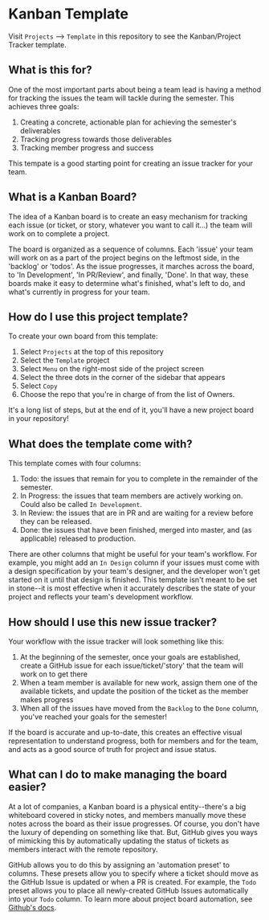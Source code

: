 # Kanban Template

Visit `Projects` --> `Template` in this repository to see the Kanban/Project Tracker template.

## What is this for?

One of the most important parts about being a team lead is having a method for tracking the issues the team will tackle during the semester. This achieves three goals:
1. Creating a concrete, actionable plan for achieving the semester's deliverables
2. Tracking progress towards those deliverables
3. Tracking member progress and success

This tempate is a good starting point for creating an issue tracker for your team.

## What is a Kanban Board?

The idea of a Kanban board is to create an easy mechanism for tracking each issue (or ticket, or story, whatever you want to call it...) the team will work on to complete a project. 

The board is organized as a sequence of columns. Each 'issue' your team will work on as a part of the project begins on the leftmost side, in the 'backlog' or 'todos'. As the issue progresses, it marches across the board, to 'In Development', 'In PR/Review', and finally, 'Done'. In that way, these boards make it easy to determine what's finished, what's left to do, and what's currently in progress for your team.

## How do I use this project template?

To create your own board from this template:
1. Select `Projects` at the top of this repository
2. Select the `Template` project
3. Select `Menu` on the right-most side of the project screen
4. Select the three dots in the corner of the sidebar that appears
5. Select `Copy`
6. Choose the repo that you're in charge of from the list of Owners.

It's a long list of steps, but at the end of it, you'll have a new project board in your repository!

## What does the template come with?

This template comes with four columns:
1. Todo: the issues that remain for you to complete in the remainder of the semester.
2. In Progress: the issues that team members are actively working on. Could also be called `In Development`.
3. In Review: the issues that are in PR and are waiting for a review before they can be released.
4. Done: the issues that have been finished, merged into master, and (as applicable) released to production.

There are other columns that might be useful for your team's workflow. For example, you might add an `In Design` column if your issues must come with a design specification by your team's designer, and the developer won't get started on it until that design is finished. This template isn't meant to be set in stone--it is most effective when it accurately describes the state of your project and reflects your team's development workflow.

## How should I use this new issue tracker?

Your workflow with the issue tracker will look something like this:
1. At the beginning of the semester, once your goals are established, create a GitHub issue for each issue/ticket/'story' that the team will work on to get there
2. When a team member is available for new work, assign them one of the available tickets, and update the position of the ticket as the member makes progress
3. When all of the issues have moved from the `Backlog` to the `Done` column, you've reached your goals for the semester!

If the board is accurate and up-to-date, this creates an effective visual representation to understand progress, both for members and for the team, and acts as a good source of truth for project and issue status.

## What can I do to make managing the board easier?

At a lot of companies, a Kanban board is a physical entity--there's a big whiteboard covered in sticky notes, and members manually move these notes across the board as their issue progresses. Of course, you don't have the luxury of depending on something like that. But, GitHub gives you ways of mimicking this by automatically updating the status of tickets as members interact with the remote repository.

GitHub allows you to do this by assigning an 'automation preset' to columns. These presets allow you to specify where a ticket should move as the GitHub Issue is updated or when a PR is created. For example, the `Todo` preset allows you to place all newly-created GitHub Issues automatically into your `Todo` column. To learn more about project board automation, see [Github's docs](https://help.github.com/en/github/managing-your-work-on-github/about-automation-for-project-boards).
